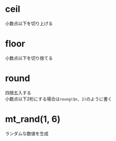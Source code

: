 # ceil
小数点以下を切り上げる

# floor
小数点以下を切り捨てる

# round
四捨五入する  
小数点以下2桁にする場合は`roung($n, 2)`のように書く

# mt_rand(1, 6)
ランダムな数値を生成